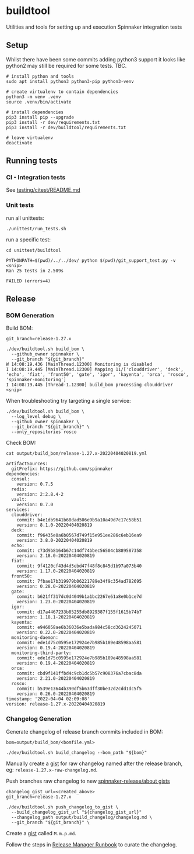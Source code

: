 # buildtool

Utilities and tools for setting up and execution Spinnaker integration tests

## Setup

Whilst there have been some commits adding python3 support it looks like
python2 may still be required for some tests. TBC.

```
# install python and tools
sudo apt install python3 python3-pip python3-venv

# create virtualenv to contain dependencies
python3 -m venv .venv
source .venv/bin/activate

# install dependencies
pip3 install pip --upgrade
pip3 install -r dev/requirements.txt
pip3 install -r dev/buildtool/requirements.txt

# leave virtualenv
deactivate
```

## Running tests

### CI - Integration tests

See [testing/citest/README.md](testing/citest/README.md)

### Unit tests

run all unittests:

```
./unittest/run_tests.sh

```

run a specific test:

```
cd unittest/buildtool

PYTHONPATH=$(pwd)/../../dev/ python $(pwd)/git_support_test.py -v
<snip>
Ran 25 tests in 2.509s

FAILED (errors=4)
```

## Release

### BOM Generation

Build BOM:

```
git_branch=release-1.27.x

./dev/buildtool.sh build_bom \
  --github_owner spinnaker \
  --git_branch "${git_branch}"
W 14:08:19.436 [MainThread.12300] Monitoring is disabled
I 14:08:19.445 [MainThread.12300] Mapping 11/['clouddriver', 'deck', 'echo', 'fiat', 'front50', 'gate', 'igor', 'kayenta', 'orca', 'rosco', 'spinnaker-monitoring']
I 14:08:19.445 [Thread-1.12300] build_bom processing clouddriver
<snip>
```

When troubleshooting try targeting a single service:

```
./dev/buildtool.sh build_bom \
  --log_level debug \
  --github_owner spinnaker \
  --git_branch "${git_branch}" \
  --only_repositories rosco
```

Check BOM:

```
cat output/build_bom/release-1.27.x-20220404020819.yml

artifactSources:
  gitPrefix: https://github.com/spinnaker
dependencies:
  consul:
    version: 0.7.5
  redis:
    version: 2:2.8.4-2
  vault:
    version: 0.7.0
services:
  clouddriver:
    commit: b4e1db9641b68dad506e9b9a10a49d7c17c58b51
    version: 8.1.0-20220404020819
  deck:
    commit: f96435e0a6b0567d749f15e951ee286c6eb16ea9
    version: 3.8.0-20220404020819
  echo:
    commit: c73d9b8164b67c14df74bbec56504cb889587358
    version: 2.18.0-20220404020819
  fiat:
    commit: 9f4120cf43d4d5ebd47f48f8c845d1b97a073b40
    version: 1.17.0-20220404020819
  front50:
    commit: 7fbae17b319979b06221789e34f9c354ad782695
    version: 0.28.0-20220404020819
  gate:
    commit: b621ff317dc0d4049b1a1bc2267e61a8e0b1ce7d
    version: 1.23.0-20220404020819
  igor:
    commit: d17a4467233b85255db8929387f155f1615b74b7
    version: 1.18.1-20220404020819
  kayenta:
    commit: e946058ae6b36036e5bada984c58cd3624245071
    version: 0.22.0-20220404020819
  monitoring-daemon:
    commit: ede1d75c0595e172924e7b985b189e48598aa581
    version: 0.19.4-20220404020819
  monitoring-third-party:
    commit: ede1d75c0595e172924e7b985b189e48598aa581
    version: 0.19.4-20220404020819
  orca:
    commit: cbd9f141ffbd4c9cb1dc5b57c908376a7cbac8da
    version: 2.21.0-20220404020819
  rosco:
    commit: b539e13644b390df5b63dff30be32d2cdd1dc5f5
    version: 0.26.0-20220404020819
timestamp: '2022-04-04 02:09:08'
version: release-1.27.x-20220404020819
```

### Changelog Generation

Generate changelog of release branch commits included in BOM:

```
bom=output/build_bom/<bomfile.yml>

./dev/buildtool.sh build_changelog --bom_path "${bom}"
```

Manually create a [gist](https://gist.github.com/spinnaker-release/about) for
raw changelog named after the release branch, eg: `release-1.27.x-raw-changelog.md`.

Push branches raw changelog to new [spinnaker-release/about gists](https://gist.github.com/spinnaker-release/4f8cd09490870ae9ebf78be3be1763ee)

```
changelog_gist_url=<created_above>
git_branch=release-1.27.x

./dev/buildtool.sh push_changelog_to_gist \
  --build_changelog_gist_url "${changelog_gist_url}"
  --changelog_path output/build_changelog/changelog.md \
  --git_branch "${git_branch}" \
```

Create a [gist](https://gist.github.com/spinnaker-release) called `M.m.p.md`.

Follow the steps in [Release Manager Runbook](https://spinnaker.io/docs/releases/release-manager-runbook/#one-week-after-branches-are-cut-monday) to curate the changelog.

